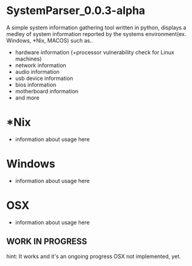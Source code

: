 # SystemParser_0.0.3-alpha
A simple system information gathering tool written in python, 
displays a medley of system information reported by the systems environment(ex. Windows, *Nix, MACOS) such as..
- hardware information (+processor vulnerability check for Linux machines)
- network information
- audio information
- usb device information
- bios information
- motherboard information
- and more 

# *Nix
- information about usage here

# Windows
- information about usage here

# OSX
- information about usage here

## WORK IN PROGRESS
hint: It works and it's an ongoing progress
OSX not implemented, yet.
 
